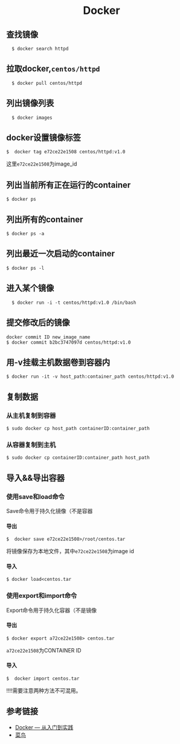 #  <p align = "center">Docker</p>

## 查找镜像
````
  $ docker search httpd
````
## 拉取docker,``centos/httpd ``
````
  $ docker pull centos/httpd
````
## 列出镜像列表
````
  $ docker images
````
##  docker设置镜像标签
````
$  docker tag e72ce22e1508 centos/httpd:v1.0
````
这里`e72ce22e1508`为image_id
## 列出当前所有正在运行的container
````
$ docker ps
````
## 列出所有的container
````
$ docker ps -a
````
## 列出最近一次启动的container
````
$ docker ps -l
````

## 进入某个镜像
````
  $ docker run -i -t centos/httpd:v1.0 /bin/bash
````
## 提交修改后的镜像
````
docker commit ID new_image_name
$ docker commit b2bc3747097d centos/httpd:v1.0
````

## 用-v挂载主机数据卷到容器内
````
$ docker run -it -v host_path:container_path centos/httpd:v1.0
````

## 复制数据
### 从主机复制到容器
````
$ sudo docker cp host_path containerID:container_path
````
### 从容器复制到主机
```
$ sudo docker cp containerID:container_path host_path
```
## 导入&&导出容器
### 使用save和load命令

Save命令用于持久化镜像（不是容器

#### 导出
````
$  docker save e72ce22e1508>/root/centos.tar
````
将镜像保存为本地文件，其中`e72ce22e1508`为image id

#### 导入
````
$ docker load<centos.tar
````
### 使用export和import命令

Export命令用于持久化容器（不是镜像

#### 导出
````
$ docker export a72ce22e1508> centos.tar
````
`a72ce22e1508`为CONTAINER ID
#### 导入
````
$  docker import centos.tar
````
 !!!!需要注意两种方法不可混用。
## 参考链接
- [Docker — 从入门到实践](https://yeasy.gitbooks.io/docker_practice/)
- [菜鸟](http://www.runoob.com/docker/docker-command-manual.html)

